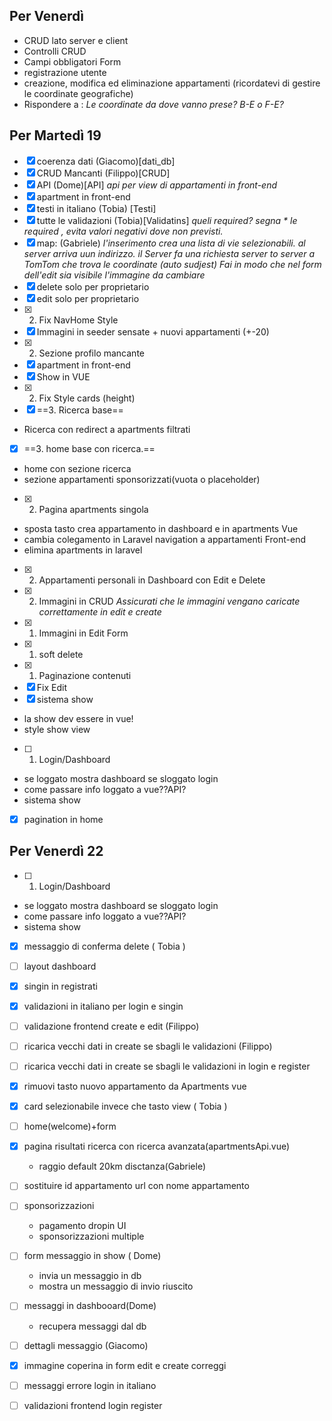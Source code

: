 
## Per Venerdì

- CRUD lato server e client
- Controlli CRUD
- Campi obbligatori Form
- registrazione utente  
- creazione, modifica ed eliminazione appartamenti (ricordatevi di gestire le coordinate geografiche)
- Rispondere a : *Le coordinate da dove vanno prese? B-E o F-E?*

## Per Martedì 19

- [x] coerenza dati (Giacomo)[dati_db]
- [x]  CRUD Mancanti (Filippo)[CRUD]
- [x] API (Dome)[API]
 _api per view di appartamenti in front-end_
- [x] apartment in front-end
- [x]  testi in italiano (Tobia) [Testi]
- [x] tutte le validazioni (Tobia)[Validatins]
 _queli required? segna  * le required , evita valori negativi dove non previsti._
- [x] map: (Gabriele)
 _l'inserimento crea una lista di vie selezionabili. al server arriva uun indirizzo. il Server fa una richiesta server to server a TomTom che trova le coordinate (auto sudjest)_
 _Fai in modo che nel form dell'edit sia visibile l'immagine da cambiare_
- [x]  delete solo per proprietario
- [x] edit solo per proprietario
- [x] 2. Fix NavHome Style
- [x] Immagini in seeder sensate + nuovi appartamenti (+-20)
- [x] 2. Sezione profilo mancante
- [x] apartment in front-end
- [x] Show in VUE
- [x] 2. Fix Style cards (height)
- [x] ==3. Ricerca base==
 - Ricerca con redirect a apartments filtrati
- [x] ==3. home base con ricerca.==
 - home con sezione ricerca 
 - sezione appartamenti sponsorizzati(vuota o placeholder)
- [x] 2. Pagina apartments singola
 - sposta tasto crea appartamento in dashboard e in apartments Vue
 - cambia colegamento in Laravel navigation a appartamenti Front-end
 - elimina apartments in laravel
- [x] 2. Appartamenti personali in Dashboard con Edit e Delete
- [x] 2. Immagini in CRUD
 _Assicurati che le immagini vengano caricate correttamente in edit e create_
- [x] 1. Immagini in Edit Form
- [x] 1. soft delete 
- [x] 1. Paginazione contenuti
- [x] Fix Edit
- [x]   sistema show
 - la show dev essere in vue!
 - style show view
- [ ] 1. Login/Dashboard
 - se loggato mostra dashboard se sloggato login
 - come passare info loggato a vue??API?
 - sistema show
- [x] pagination in home

 





## Per Venerdì 22

- [ ] 1. Login/Dashboard
 - se loggato mostra dashboard se sloggato login
 - come passare info loggato a vue??API?
 - sistema show
- [x] messaggio di conferma delete ( Tobia )
- [ ] layout dashboard
- [x] singin in registrati
- [x] validazioni in italiano per login e singin
- [ ] validazione frontend create e edit (Filippo)
- [ ] ricarica vecchi dati in create se sbagli le validazioni (Filippo)
- [ ] ricarica vecchi dati in create se sbagli le validazioni  in login e register
- [x] rimuovi tasto nuovo appartamento da Apartments vue
- [x] card selezionabile invece che tasto view ( Tobia )
- [ ] home(welcome)+form
- [x] pagina risultati ricerca con ricerca avanzata(apartmentsApi.vue)
  - raggio default 20km disctanza(Gabriele)
- [ ] sostituire id appartamento url con nome appartamento
- [ ] sponsorizzazioni
  - pagamento dropin UI
  - sponsorizzazioni multiple
- [ ] form messaggio in show ( Dome)
  - invia un messaggio in db
  - mostra un messaggio di invio riuscito
- [ ] messaggi in dashbooard(Dome)
  - recupera messaggi dal db
- [ ] dettagli messaggio (Giacomo)
- [x] immagine coperina in form edit e create correggi
- [ ] messaggi errore login in italiano
- [ ] validazioni frontend login register 



